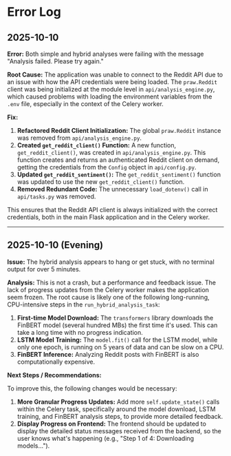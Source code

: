 # Error Log

## 2025-10-10

**Error:** Both simple and hybrid analyses were failing with the message "Analysis failed. Please try again."

**Root Cause:** The application was unable to connect to the Reddit API due to an issue with how the API credentials were being loaded. The `praw.Reddit` client was being initialized at the module level in `api/analysis_engine.py`, which caused problems with loading the environment variables from the `.env` file, especially in the context of the Celery worker.

**Fix:**

1.  **Refactored Reddit Client Initialization:** The global `praw.Reddit` instance was removed from `api/analysis_engine.py`.
2.  **Created `get_reddit_client()` Function:** A new function, `get_reddit_client()`, was created in `api/analysis_engine.py`. This function creates and returns an authenticated Reddit client on demand, getting the credentials from the `Config` object in `api/config.py`.
3.  **Updated `get_reddit_sentiment()`:** The `get_reddit_sentiment()` function was updated to use the new `get_reddit_client()` function.
4.  **Removed Redundant Code:** The unnecessary `load_dotenv()` call in `api/tasks.py` was removed.

This ensures that the Reddit API client is always initialized with the correct credentials, both in the main Flask application and in the Celery worker.

---

## 2025-10-10 (Evening)

**Issue:** The hybrid analysis appears to hang or get stuck, with no terminal output for over 5 minutes.

**Analysis:** This is not a crash, but a performance and feedback issue. The lack of progress updates from the Celery worker makes the application seem frozen. The root cause is likely one of the following long-running, CPU-intensive steps in the `run_hybrid_analysis_task`:

1.  **First-time Model Download:** The `transformers` library downloads the FinBERT model (several hundred MBs) the first time it's used. This can take a long time with no progress indication.
2.  **LSTM Model Training:** The `model.fit()` call for the LSTM model, while only one epoch, is running on 5 years of data and can be slow on a CPU.
3.  **FinBERT Inference:** Analyzing Reddit posts with FinBERT is also computationally expensive.

**Next Steps / Recommendations:**

To improve this, the following changes would be necessary:

1.  **More Granular Progress Updates:** Add more `self.update_state()` calls within the Celery task, specifically around the model download, LSTM training, and FinBERT analysis steps, to provide more detailed feedback.
2.  **Display Progress on Frontend:** The frontend should be updated to display the detailed status messages received from the backend, so the user knows what's happening (e.g., "Step 1 of 4: Downloading models...").